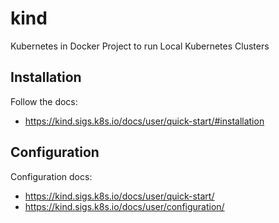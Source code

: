 # kind

Kubernetes in Docker Project to run Local Kubernetes Clusters

## Installation

Follow the docs:
- https://kind.sigs.k8s.io/docs/user/quick-start/#installation

## Configuration

Configuration docs:
- https://kind.sigs.k8s.io/docs/user/quick-start/
- https://kind.sigs.k8s.io/docs/user/configuration/

